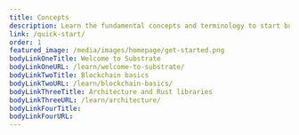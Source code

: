 ```yaml
---
title: Concepts
description: Learn the fundamental concepts and terminology to start building your blockchain using the Substrate framework.
link: /quick-start/
order: 1
featured_image: /media/images/homepage/get-started.png
bodyLinkOneTitle: Welcome to Substrate
bodyLinkOneURL: /learn/welcome-to-substrate/
bodyLinkTwoTitle: Blockchain basics
bodyLinkTwoURL: /learn/blockchain-basics/
bodyLinkThreeTitle: Architecture and Rust libraries
bodyLinkThreeURL: /learn/architecture/
bodyLinkFourTitle:
bodyLinkFourURL:
---
```

